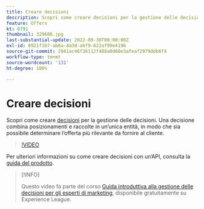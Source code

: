 ```yaml
---
title: Creare decisioni
description: Scopri come creare decisioni per la gestione delle decisioni. Una decisione combina posizionamenti e raccolte in un’unica entità, in modo che sia possibile determinare l’offerta più rilevante da fornire al cliente.
feature: Offers
kt: 6791
thumbnail: 329606.jpg
last-substantial-update: 2022-09-30T00:00:00Z
exl-id: 8921f1b7-ab6a-4a3d-abf9-822af99e4196
source-git-commit: 2941ac46f36112f488a0d60e3afeaf2979ddb6f4
workflow-type: tm+mt
source-wordcount: '131'
ht-degree: 100%

---
```


# Creare decisioni

Scopri come creare [decisioni](https://experienceleague.adobe.com/docs/journey-optimizer/using/offer-decisioniong/create-manage-activities/create-offer-activities.html?lang=it) per la gestione delle decisioni. Una decisione combina posizionamenti e raccolte in un’unica entità, in modo che sia possibile determinare l’offerta più rilevante da fornire al cliente.

>[!VIDEO](https://video.tv.adobe.com/v/329606?quality=12&learn=on)

Per ulteriori informazioni su come creare decisioni con un’API, consulta la [guida del prodotto](https://experienceleague.adobe.com/docs/journey-optimizer/using/offer-decisioniong/api-reference/activities-api/create.html?lang=it).

>[!INFO]
>
> Questo video fa parte del corso [Guida introduttiva alla gestione delle decisioni per gli esperti di marketing](https://experienceleague.adobe.com/?recommended=ExperiencePlatform-U-1-2020.1.offerdecisioning), disponibile gratuitamente su Experience League.
